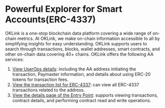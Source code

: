 # Powerful Explorer for Smart Accounts(ERC-4337)
OKLink is a one-stop blockchain data platform covering a wide range of on-chain metrics. At OKLink, we make on-chain information accessible to all by simplifying insights for easy understanding.
OKLink supports users to search through transactions, blocks, wallet addresses, smart contracts, and other on-chain data covering 40+ chains.
OKLink offers the following AA services:
1. [View UserOps details](https://www.oklink.com/linea/tx/uop/0x6c8f68613afffeb70ea31f145dc416d18540a32a0e00e04df4c94018d666fde2): including the AA address initiating the transaction, Paymaster information, and details about using ERC-20 tokens for transaction fees.
2. [View the transaction list for ERC-4337](https://www.oklink.com/linea/address/0x7fb5aa2a66bd08c61956bd29df4da48cc63d66d9/aa): can view all ERC-4337 transactions related to the address.
3. [View the details page of the Entry Point](https://www.oklink.com/linea/address/0x5ff137d4b0fdcd49dca30c7cf57e578a026d2789/contract): supports viewing transactions, contract details, and performing contract read and write operations. 